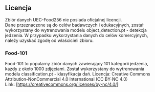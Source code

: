 ## Licencja

Zbiór danych UEC-Food256 nie posiada oficjalnej licencji.  
Dane przeznaczone są do celów badawczych i edukacyjnych, został wykorzystany do wytrenowania modelu object_detection.pt - detekcja jedzenia.
W przypadku wykorzystania danych do celów komercyjnych, należy uzyskać zgodę od właścicieli zbioru.

### Food-101
Food-101 to popularny zbiór danych zawierający 101 kategorii jedzenia, każdy z około 1000 zdjęciami. Został wykorzystany do wytrenowania modelu classification.pt - klasyfikacja dań. 
Licencja: Creative Commons Attribution-NonCommercial 4.0 International (CC BY-NC 4.0)  
Link: [https://creativecommons.org/licenses/by-nc/4.0/]